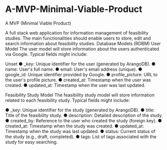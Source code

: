 # A-MVP-Minimal-Viable-Product


A MVP (Minimal Viable Product)

A full stack web application for information management of feasibility studies. The main
functionalities should enable users to store, edit and search information about feasibility studies.
Database Models (RDBM)
User Model
The user model will store information about the users authenticated via Google. Typical fields
might include:

Unset
● _key: Unique identifier for the user (generated by ArangoDB).
● name: User's full name.
● email: User's email address (unique).
● google_id: Unique identifier provided by Google.
● profile_picture: URL to the user's profile picture.
● created_at: Timestamp when the user was created.
● updated_at: Timestamp when the user was last updated.

Feasibility Study Model
The feasibility study model will store information related to each feasibility study. Typical fields
might include:

● _key: Unique identifier for the study (generated by ArangoDB).
● title: Title of the feasibility study.
● description: Detailed description of the study.
● created_by: Reference to the user who created the study (foreign key).
● created_at: Timestamp when the study was created.
● updated_at: Timestamp when the study was last updated.
● status: Current status of the study (e.g., draft, completed).
● tags: List of tags associated with the study for easy searching.
